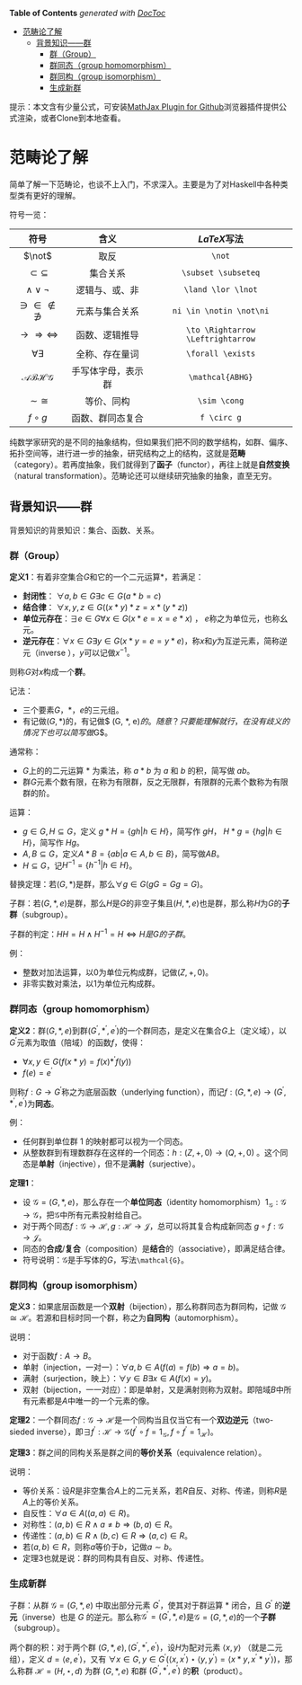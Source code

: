<!-- START doctoc generated TOC please keep comment here to allow auto update -->
<!-- DON'T EDIT THIS SECTION, INSTEAD RE-RUN doctoc TO UPDATE -->
**Table of Contents**  *generated with [DocToc](https://github.com/thlorenz/doctoc)*

- [范畴论了解](#%E8%8C%83%E7%95%B4%E8%AE%BA%E4%BA%86%E8%A7%A3)
  - [背景知识——群](#%E8%83%8C%E6%99%AF%E7%9F%A5%E8%AF%86%E7%BE%A4)
    - [群（Group）](#%E7%BE%A4group)
    - [群同态（group homomorphism）](#%E7%BE%A4%E5%90%8C%E6%80%81group-homomorphism)
    - [群同构（group isomorphism）](#%E7%BE%A4%E5%90%8C%E6%9E%84group-isomorphism)
    - [生成新群](#%E7%94%9F%E6%88%90%E6%96%B0%E7%BE%A4)

<!-- END doctoc generated TOC please keep comment here to allow auto update -->

提示：本文含有少量公式，可安装[MathJax Plugin for Github](https://github.com/orsharir/github-mathjax)浏览器插件提供公式渲染，或者Clone到本地查看。

# 范畴论了解

简单了解一下范畴论，也谈不上入门，不求深入。主要是为了对Haskell中各种类型类有更好的理解。

符号一览：

|符号|含义|$LaTeX$写法|
|:-:|:-:|:-:|
|$\not$|取反|`\not`|
|$\subset \subseteq$|集合关系|`\subset \subseteq`|
|$\land \lor \lnot$|逻辑与、或、非|`\land \lor \lnot`|
|$\ni \in \notin \not\ni$|元素与集合关系|`ni \in \notin \not\ni`|
|$\to \Rightarrow \Leftrightarrow$|函数、逻辑推导|`\to \Rightarrow \Leftrightarrow`|
|$\forall \exists$|全称、存在量词|`\forall \exists`|
|$\mathcal{ABHG}$|手写体字母，表示群|`\mathcal{ABHG}`|
|$\sim \cong$|等价、同构|`\sim \cong`|
|$f\circ g$|函数、群同态复合|`f \circ g`|


纯数学家研究的是不同的抽象结构，但如果我们把不同的数学结构，如群、偏序、拓扑空间等，进行进一步的抽象，研究结构之上的结构，这就是**范畴**（category）。若再度抽象，我们就得到了**函子**（functor），再往上就是**自然变换**（natural transformation）。范畴论还可以继续研究抽象的抽象，直至无穷。

## 背景知识——群

背景知识的背景知识：集合、函数、关系。

### 群（Group）

**定义1**：有着非空集合$G$和它的一个二元运算$*$，若满足：
- **封闭性**： $\forall a,b\in G\exists c \in G(a*b = c)$ 
- **结合律**： $\forall x,y,z \in G((x*y)*z = x*(y*z))$ 
- **单位元存在**：$\exists e \in G\forall x \in G(x*e = x = e*x)$ ， $e$称之为单位元，也称幺元。
- **逆元存在**：$\forall x \in G\exists y\in G(x * y = e = y * e)$，称$x$和$y$为互逆元素，简称逆元（inverse
），$y$可以记做$x^{-1}$。

则称$G$对$x$构成一个**群**。

记法：
- 三个要素$G$，$*$，$e$的三元组。
- 有记做$(G, *)$的，有记做$ (G, *, e)$的。随意？只要能理解就行，在没有歧义的情况下也可以简写做$G$。

通常称：
- $G$上的的二元运算 $*$ 为乘法，称 $a*b$ 为 $a$ 和 $b$ 的积，简写做 $ab$。
- 群$G$元素个数有限，在称为有限群，反之无限群，有限群的元素个数称为有限群的阶。

运算：
- $g\in G, H \subseteq G$，定义 $g*H = \{gh|h\in H\}$，简写作 $gH$， $H*g = \{hg|h\in H\}$，简写作 $Hg$。
- $A,B \subseteq G$，定义$A*B = \{ab|a\in A, b\in B\}$，简写做$AB$。
- $H\subseteq G$，记$H^{-1} = \{h^{-1}|h\in H\}$。

替换定理：若$(G, *)$是群，那么$\forall g \in G(gG = Gg = G)$。

子群：若$(G, *, e)$是群，那么$H$是$G$的非空子集且$(H, *, e)$也是群，那么称$H$为$G$的**子群**（subgroup）。

子群的判定：$HH=H\land H^{-1}=H \Leftrightarrow H是G的子群$。

例：
- 整数对加法运算，以$0$为单位元构成群，记做$(Z,+,0)$。
- 非零实数对乘法，以$1$为单位元构成群。

### 群同态（group homomorphism）

**定义2**：群$(G, *, e)$到群$(G^{'}, *^{'}, e^{'})$的一个群同态，是定义在集合$G$上（定义域），以$G^{'}$元素为取值（陪域）的函数$f$，使得：
- $\forall x,y \in G(f(x*y) = f(x) *^{'} f(y))$
- $f(e) = e^{'}$

则称$f : G\to G^{'}$称之为底层函数（underlying function），而记$f:(G,*,e)\to (G^{'}, *^{'}, e^{'})$为**同态**。

例：
- 任何群到单位群 $1$ 的映射都可以视为一个同态。
- 从整数群到有理数群存在这样的一个同态：$h:(Z,+,0) \to (Q,+,0)$ 。这个同态是**单射**（injective），但不是**满射**（surjective）。

**定理1**：
- 设 $\mathcal{G} = (G, *, e)$，那么存在一个**单位同态**（identity homomorphism）$1_{\mathcal{G}}:\mathcal{G}\to\mathcal{G}$，把$\mathcal{G}$中所有元素投射给自己。
- 对于两个同态$f:\mathcal{G}\to\mathcal{H},g:\mathcal{H}\to\mathcal{J}$，总可以将其复合构成新同态 $g\circ f:\mathcal{G}\to\mathcal{J}$。
- 同态的**合成**/**复合**（composition）是**结合**的（associative），即满足结合律。
- 符号说明：$\mathcal{G}$是手写体的$G$，写法`\mathcal{G}`。

### 群同构（group isomorphism）

**定义3**：如果底层函数是一个**双射**（bijection），那么称群同态为群同构，记做 $\mathcal{G}\cong \mathcal{H}$。若源和目标时同一个群，称之为**自同构**（automorphism）。

说明：
- 对于函数$f:A\to B$。
- 单射（injection，一对一）：$\forall a,b\in A(f(a) = f(b)\Rightarrow a = b)$。
- 满射（surjection，映上）：$\forall y\in B\exists x\in A(f(x) = y)$。
- 双射（bijection，一一对应）：即是单射，又是满射则称为双射。即陪域$B$中所有元素都是$A$中唯一的一个元素的像。

**定理2**：一个群同态$f:\mathcal{G}\to \mathcal{H}$是一个同构当且仅当它有一个**双边逆元**（two-sieded inverse），即$\exists f^{'}:\mathcal{H}\to \mathcal{G}(f^{'}\circ f = 1_{\mathcal{G}},f\circ f^{'}=1_{\mathcal{H}})$。

**定理3**：群之间的同构关系是群之间的**等价关系**（equivalence relation）。

说明：
- 等价关系：设$R$是非空集合$A$上的二元关系，若$R$自反、对称、传递，则称$R$是$A$上的等价关系。
- 自反性：$\forall a\in A((a, a)\in R)$。
- 对称性：$(a,b)\in R\land a\neq b \Rightarrow (b, a)\in R$。
- 传递性：$(a, b)\in R\land (b, c)\in R \Rightarrow (a, c)\in R$。
- 若$(a, b)\in R$，则称$a$等价于$b$，记做$a\sim b$。
- 定理3也就是说：群的同构具有自反、对称、传递性。

### 生成新群

子群：从群 $\mathcal{G} = (G,*,e)$ 中取出部分元素 $G^{'}$，使其对于群运算 $*$ 闭合，且 $G^{'}$ 的**逆元**（inverse）也是 $G$ 的逆元。那么称$\mathcal{G}^{'}=(G^{'},*,e)$是$\mathcal{G} = (G,*,e)$的一个**子群**（subgroup）。

两个群的积：对于两个群 $(G,*,e),(G^{'},*^{'},e^{'})$，设$H$为配对元素 $\langle x,y\rangle$ （就是二元组），定义 $d=\langle e, e^{'}\rangle$，又有 $\forall x\in G,y\in G^{'}(\langle x,x^{'}\rangle\star\langle y,y^{'}\rangle = \langle x*y,x^{'}*y^{'}\rangle)$，那么称群 $\mathcal{H} = (H,\star,d)$ 为群 $(G,*,e)$ 和群 $(G^{'},*^{'},e^{'})$ 的**积**（product）。


